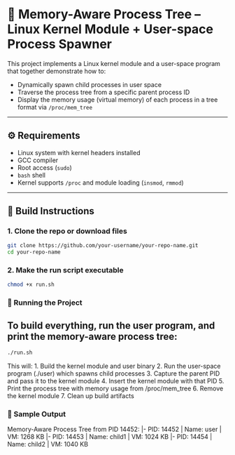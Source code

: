 # 🧠 Memory-Aware Process Tree – Linux Kernel Module + User-space Process Spawner

This project implements a Linux kernel module and a user-space program that together demonstrate how to:

- Dynamically spawn child processes in user space
- Traverse the process tree from a specific parent process ID
- Display the memory usage (virtual memory) of each process in a tree format via `/proc/mem_tree`

---

## ⚙️ Requirements

- Linux system with kernel headers installed
- GCC compiler
- Root access (`sudo`)
- `bash` shell
- Kernel supports `/proc` and module loading (`insmod`, `rmmod`)

---

## 🔧 Build Instructions

### 1. Clone the repo or download files
```bash
git clone https://github.com/your-username/your-repo-name.git
cd your-repo-name
```
### 2. Make the run script executable
```bash
chmod +x run.sh
```
### 🚀 Running the Project

## To build everything, run the user program, and print the memory-aware process tree:

```bash
./run.sh
```

This will:
	1.	Build the kernel module and user binary
	2.	Run the user-space program (./user) which spawns child processes
	3.	Capture the parent PID and pass it to the kernel module
	4.	Insert the kernel module with that PID
	5.	Print the process tree with memory usage from /proc/mem_tree
	6.	Remove the kernel module
	7.	Clean up build artifacts


 ### 🧪 Sample Output

 Memory-Aware Process Tree from PID 14452:
|- PID: 14452 | Name: user | VM: 1268 KB
  |- PID: 14453 | Name: child1 | VM: 1024 KB
  |- PID: 14454 | Name: child2 | VM: 1040 KB
